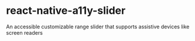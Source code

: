 # react-native-a11y-slider
An accessible customizable range slider that supports assistive devices like screen readers

